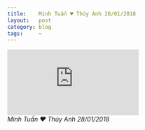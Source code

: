 ```yaml
---
title:    Minh Tuấn ♥ Thúy Anh 28/01/2018
layout:   post
category: blog
tags:     ~
---
```


<p>
  <div class="embed-container">
    <iframe src="https://www.youtube.com/embed/FSLbdMFQ2Xk" frameborder="0" allowfullscreen></iframe>
  </div>
  <em>Minh Tuấn ♥ Thúy Anh 28/01/2018</em>
</p>